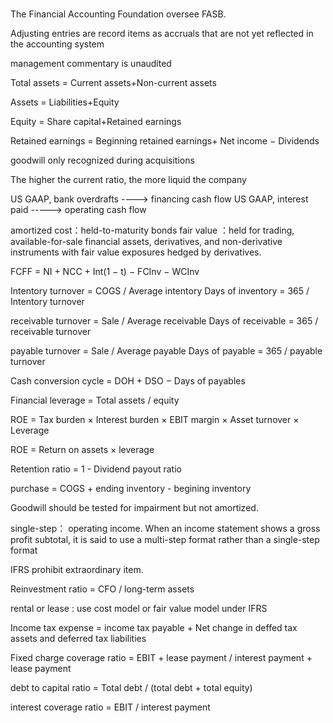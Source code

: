 #####

The Financial Accounting Foundation oversee FASB.

Adjusting entries are record items as accruals that are not yet reflected in the accounting system

management commentary is unaudited


Total assets 	 = 	Current assets+Non-current assets

Assets 	 = 	Liabilities+Equity

Equity = Share capital+Retained earnings

Retained earnings = Beginning retained earnings+ Net income − Dividends

goodwill only recognized during acquisitions

The higher the current ratio, the more liquid the company

US GAAP, bank overdrafts ----> financing cash flow
US GAAP, interest paid -----> operating cash flow

amortized cost：held-to-maturity bonds
fair value ：held for trading, available-for-sale financial assets, derivatives, and non-derivative instruments with fair value exposures hedged by derivatives.

FCFF = NI + NCC + Int(1 − t) − FCInv − WCInv

Intentory turnover = COGS / Average intentory
Days of inventory = 365 / Intentory turnover 

receivable turnover = Sale / Average receivable
Days of receivable = 365 / receivable turnover

payable turnover = Sale / Average payable
Days of payable = 365 / payable turnover

Cash conversion cycle = DOH + DSO − Days of payables

Financial leverage = Total assets / equity

ROE = Tax burden × Interest burden × EBIT margin × Asset turnover × Leverage

ROE = Return on assets × leverage

Retention ratio = 1 - Dividend payout ratio 

purchase = COGS + ending inventory - begining inventory

Goodwill should be tested for impairment but not amortized.

single-step： operating income.
When an income statement shows a gross profit subtotal, it is said to use a multi-step format rather than a single-step format

IFRS prohibit extraordinary item.

Reinvestment ratio = CFO / long-term assets

rental or lease : use cost model or fair value model under IFRS

Income tax expense = income tax payable + Net change in deffed tax assets and deferred tax liabilities

Fixed charge coverage ratio = EBIT + lease payment / interest payment + lease payment

debt to capital ratio = Total debt / (total debt + total equity)

interest coverage ratio = EBIT / interest payment 
